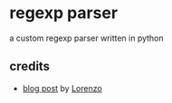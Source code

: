 # regexp parser

a custom regexp parser written in python

## credits

- [blog post](https://python.plainenglish.io/how-to-build-a-regex-engine-in-python-part-2-the-lexer-f22d0cfe961c) by [Lorenzo](https://github.com/lorenzofelletti)
